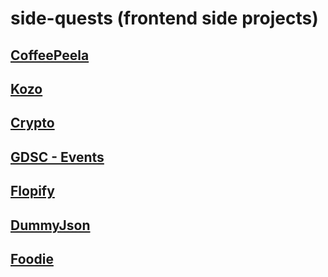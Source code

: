 # side-quests (frontend side projects)
## [CoffeePeela](https://compute-task1.vercel.app)
## [Kozo](https://djcsi-task1.vercel.app)
## [Crypto](https://crypto-csi.vercel.app)
## [GDSC - Events](https://gdsc-task1.vercel.app)
## [Flopify](https://gdsc-task2.vercel.app)
## [DummyJson](https://dummy-json-next.vercel.app)
## [Foodie](https://landing-page-vaxad.vercel.app/)
